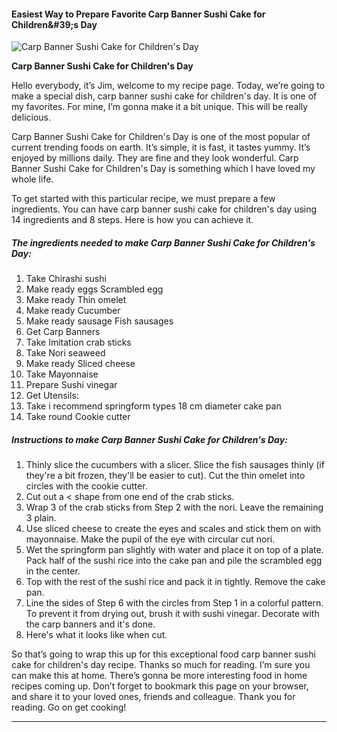             

#### Easiest Way to Prepare Favorite Carp Banner Sushi Cake for Children&amp;#39;s Day

![Carp Banner Sushi Cake for Children's Day](https://img-global.cpcdn.com/recipes/6615029165064192/751x532cq70/carp-banner-sushi-cake-for-childrens-day-recipe-main-photo.jpg)

**Carp Banner Sushi Cake for Children's Day**

Hello everybody, it’s Jim, welcome to my recipe page. Today, we’re going to make a special dish, carp banner sushi cake for children's day. It is one of my favorites. For mine, I’m gonna make it a bit unique. This will be really delicious.

Carp Banner Sushi Cake for Children's Day is one of the most popular of current trending foods on earth. It’s simple, it is fast, it tastes yummy. It’s enjoyed by millions daily. They are fine and they look wonderful. Carp Banner Sushi Cake for Children's Day is something which I have loved my whole life.

To get started with this particular recipe, we must prepare a few ingredients. You can have carp banner sushi cake for children's day using 14 ingredients and 8 steps. Here is how you can achieve it.

##### The ingredients needed to make Carp Banner Sushi Cake for Children's Day:

1.  Take Chirashi sushi
2.  Make ready eggs Scrambled egg
3.  Make ready Thin omelet
4.  Make ready Cucumber
5.  Make ready sausage Fish sausages
6.  Get Carp Banners
7.  Take Imitation crab sticks
8.  Take Nori seaweed
9.  Make ready Sliced cheese
10.  Take Mayonnaise
11.  Prepare Sushi vinegar
12.  Get Utensils:
13.  Take i recommend springform types 18 cm diameter cake pan
14.  Take round Cookie cutter

##### Instructions to make Carp Banner Sushi Cake for Children's Day:

1.  Thinly slice the cucumbers with a slicer. Slice the fish sausages thinly (if they're a bit frozen, they'll be easier to cut). Cut the thin omelet into circles with the cookie cutter.
2.  Cut out a < shape from one end of the crab sticks.
3.  Wrap 3 of the crab sticks from Step 2 with the nori. Leave the remaining 3 plain.
4.  Use sliced cheese to create the eyes and scales and stick them on with mayonnaise. Make the pupil of the eye with circular cut nori.
5.  Wet the springform pan slightly with water and place it on top of a plate. Pack half of the sushi rice into the cake pan and pile the scrambled egg in the center.
6.  Top with the rest of the sushi rice and pack it in tightly. Remove the cake pan.
7.  Line the sides of Step 6 with the circles from Step 1 in a colorful pattern. To prevent it from drying out, brush it with sushi vinegar. Decorate with the carp banners and it's done.
8.  Here's what it looks like when cut.

So that’s going to wrap this up for this exceptional food carp banner sushi cake for children's day recipe. Thanks so much for reading. I’m sure you can make this at home. There’s gonna be more interesting food in home recipes coming up. Don’t forget to bookmark this page on your browser, and share it to your loved ones, friends and colleague. Thank you for reading. Go on get cooking!

* * *